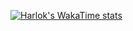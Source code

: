 [![Harlok's WakaTime stats](https://github-readme-stats.vercel.app/api/wakatime?rainiersayson=ffflabs)](https://github.com/anuraghazra/github-readme-stats)

<!--
**rainiersayson/rainiersayson** is a ✨ _special_ ✨ repository because its `README.md` (this file) appears on your GitHub profile.

Here are some ideas to get you started:

- 🔭 I’m currently working on ...
- 🌱 I’m currently learning ...
- 👯 I’m looking to collaborate on ...
- 🤔 I’m looking for help with ...
- 💬 Ask me about ...
- 📫 How to reach me: ...
- 😄 Pronouns: ...
- ⚡ Fun fact: ...
-->
